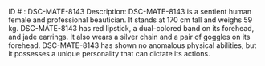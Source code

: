 ID # : DSC-MATE-8143
Description: DSC-MATE-8143 is a sentient human female and professional beautician. It stands at 170 cm tall and weighs 59 kg. DSC-MATE-8143 has red lipstick, a dual-colored band on its forehead, and jade earrings. It also wears a silver chain and a pair of goggles on its forehead. DSC-MATE-8143 has shown no anomalous physical abilities, but it possesses a unique personality that can dictate its actions.